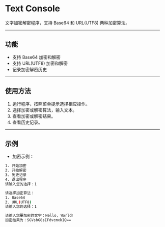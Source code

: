 # Text Console

文字加密解密程序，支持 Base64 和 URL(UTF8) 两种加密算法。

---

## 功能

- 支持 Base64 加密和解密
- 支持 URL(UTF8) 加密和解密
- 记录加密解密历史

---

## 使用方法

1. 运行程序，按照菜单提示选择相应操作。
2. 选择加密或解密算法，输入文本。
3. 查看加密或解密结果。
4. 查看历史记录。

---

## 示例

- 加密示例：

```bash
1. 开始加密
2. 开始解密
3. 历史记录
4. 退出程序
请输入您的选择：1

请选择加密算法：
1. Base64
2. URL(UTF8)
请输入您的选择：1

请输入您要加密的文字：Hello, World!
加密结果为：SGVsbG8sIFdvcmxkIQ==
